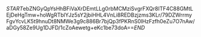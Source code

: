 $START$ebZNGyQpYsHhBFiVaXrDEmtLLg0rbMCMziSvgrFXQr8ITF4C88GMtLEjDeHgTmw+hoWgRTblYJz5sY2jbiHHL4VnLi8REDBzjzms3KLr/79DZWrrmyFgvYcvLK5t9hnuDt8NMWe3g9c886Br7bjQp3fPKRnS0lHzFzfh0eZu7O7nAw/aDGy58Ze9Ug1DJFD/1cZoAewetg+eKc1be73doA==$END$